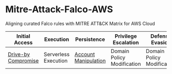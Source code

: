# Mitre-Attack-Falco-AWS
Aligning curated Falco rules with MITRE ATT&amp;CK Matrix for AWS Cloud

| Initial Access | Execution | Persistence | Privilege Escalation | Defense Evasion | Credential Access |  Discovery | Lateral Movement | Collection | Exfiltration |  Impact |
| --- | --- | --- | --- | --- | --- | --- | --- | --- | --- | --- |
| [Drive-by Compromise](https://github.com/n1g3ld0ugla5/Mitre-Attack-Falco-AWS/blob/599e7ea5418ecfc74b8a32b4dd294411bf5e75fb/plugins/rules/aws_cloudtrail_rules.yaml#L1) | Serverless Execution | [Account Manipulation]([https://github.com/n1g3ld0ugla5/Mitre-Attack-Linux-Enterprise/blob/44d286a613cfc557848871f68d090a41cc91c417/rules/falco_rules.yaml#L4](https://github.com/n1g3ld0ugla5/Mitre-Attack-Falco-AWS/blob/f85e8ca0f7d876107d1d61e59ba9bc1021fce169/plugins/rules/aws_cloudtrail_rules.yaml#L28)) | Domain Policy Modification | Domain Policy Modification | Domain Policy Modification | Domain Policy Modification | Domain Policy Modification | Domain Policy Modification | Domain Policy Modification | Domain Policy Modification |
